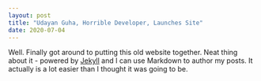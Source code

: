 ```yaml
---
layout: post
title: "Udayan Guha, Horrible Developer, Launches Site"
date: 2020-07-04
---
```


Well. Finally got around to putting this old website together. Neat thing about it - powered by [Jekyll](http://jekyllrb.com) and I can use Markdown to author my posts. It actually is a lot easier than I thought it was going to be.
